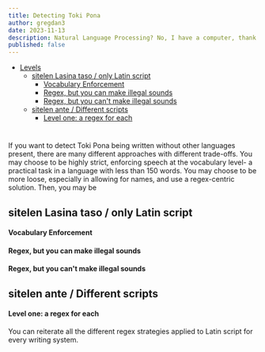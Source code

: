 ```yaml
---
title: Detecting Toki Pona
author: gregdan3
date: 2023-11-13
description: Natural Language Processing? No, I have a computer, thank you.
published: false
---
```


<!-- toc -->

- [Levels](#levels)
  - [sitelen Lasina taso / only Latin script](#sitelen-lasina-taso--only-latin-script)
    - [Vocabulary Enforcement](#vocabulary-enforcement)
    - [Regex, but you can make illegal sounds](#regex-but-you-can-make-illegal-sounds)
    - [Regex, but you can't make illegal sounds](#regex-but-you-cant-make-illegal-sounds)
  - [sitelen ante / Different scripts](#sitelen-ante--different-scripts)
    - [Level one: a regex for each](#level-one-a-regex-for-each)

<!-- tocstop -->

#

If you want to detect Toki Pona being written without other languages present, there are many different approaches with different trade-offs. You may choose to be highly strict, enforcing speech at the vocabulary level- a practical task in a language with less than 150 words. You may choose to be more loose, especially in allowing for names, and use a regex-centric solution. Then, you may be

## sitelen Lasina taso / only Latin script

#### Vocabulary Enforcement

#### Regex, but you can make illegal sounds

#### Regex, but you can't make illegal sounds

## sitelen ante / Different scripts

#### Level one: a regex for each

You can reiterate all the different regex strategies applied to Latin script for every writing system.
